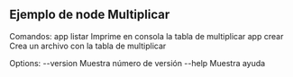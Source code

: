 


## Ejemplo de node Multiplicar


Comandos:
  app listar  Imprime en consola la tabla de multiplicar
  app crear   Crea un archivo con la tabla de multiplicar

Options:
  --version  Muestra número de versión
  --help     Muestra ayuda
